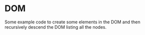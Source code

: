 # DOM
Some example code to create some elements in the DOM and then recursively descend the DOM listing all the nodes.
